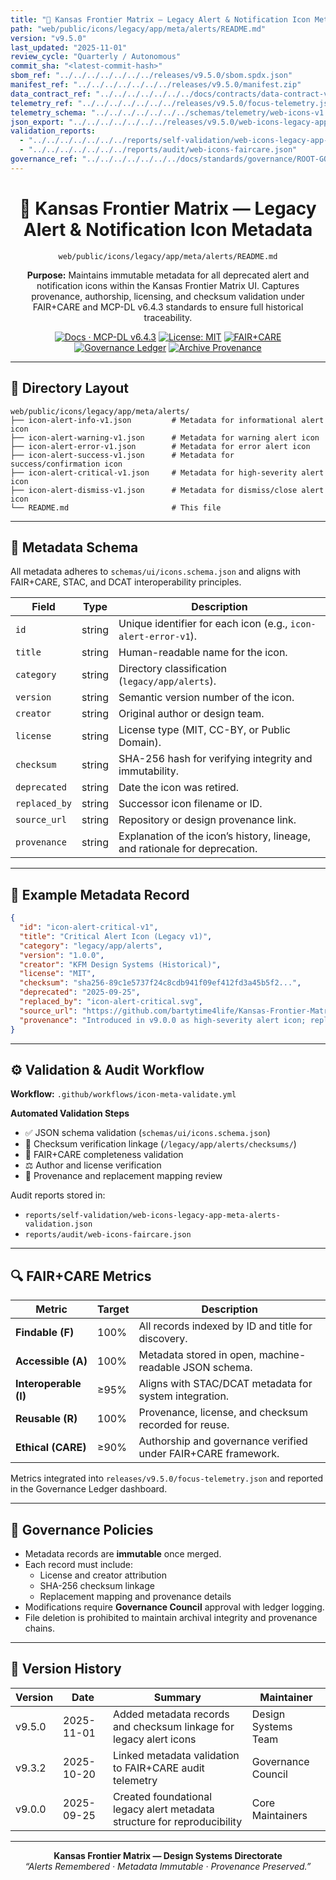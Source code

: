 ```yaml
---
title: "📜 Kansas Frontier Matrix — Legacy Alert & Notification Icon Metadata (Diamond⁹ Ω / Crown∞Ω Ultimate Certified)"
path: "web/public/icons/legacy/app/meta/alerts/README.md"
version: "v9.5.0"
last_updated: "2025-11-01"
review_cycle: "Quarterly / Autonomous"
commit_sha: "<latest-commit-hash>"
sbom_ref: "../../../../../../../releases/v9.5.0/sbom.spdx.json"
manifest_ref: "../../../../../../../releases/v9.5.0/manifest.zip"
data_contract_ref: "../../../../../../../docs/contracts/data-contract-v3.json"
telemetry_ref: "../../../../../../../releases/v9.5.0/focus-telemetry.json"
telemetry_schema: "../../../../../../../schemas/telemetry/web-icons-v1.json"
json_export: "../../../../../../../releases/v9.5.0/web-icons-legacy-app-meta-alerts.json"
validation_reports:
  - "../../../../../../../reports/self-validation/web-icons-legacy-app-meta-alerts-validation.json"
  - "../../../../../../../reports/audit/web-icons-faircare.json"
governance_ref: "../../../../../../../docs/standards/governance/ROOT-GOVERNANCE.md"
---
```


<div align="center">

# 📜 Kansas Frontier Matrix — **Legacy Alert & Notification Icon Metadata**
`web/public/icons/legacy/app/meta/alerts/README.md`

**Purpose:** Maintains immutable metadata for all deprecated alert and notification icons within the Kansas Frontier Matrix UI. Captures provenance, authorship, licensing, and checksum validation under FAIR+CARE and MCP-DL v6.4.3 standards to ensure full historical traceability.

[![Docs · MCP-DL v6.4.3](https://img.shields.io/badge/Docs-MCP--DL%20v6.4.3-blue)](../../../../../../../docs/standards/markdown_rules.md)
[![License: MIT](https://img.shields.io/badge/License-MIT-green)](../../../../../../../LICENSE)
[![FAIR+CARE](https://img.shields.io/badge/FAIR%2BCARE-Compliant-orange)](../../../../../../../docs/standards/governance/ROOT-GOVERNANCE.md)
[![Governance Ledger](https://img.shields.io/badge/Governance-Ledger-Active-purple)](../../../../../../../docs/standards/governance/LEDGER.md)
[![Archive Provenance](https://img.shields.io/badge/Archive-Metadata%20Immutable-critical)](../../../../../../../reports/audit/web-icons-faircare.json)

</div>

---

## 📁 Directory Layout

```
web/public/icons/legacy/app/meta/alerts/
├── icon-alert-info-v1.json         # Metadata for informational alert icon
├── icon-alert-warning-v1.json      # Metadata for warning alert icon
├── icon-alert-error-v1.json        # Metadata for error alert icon
├── icon-alert-success-v1.json      # Metadata for success/confirmation icon
├── icon-alert-critical-v1.json     # Metadata for high-severity alert icon
├── icon-alert-dismiss-v1.json      # Metadata for dismiss/close alert icon
└── README.md                       # This file
```

---

## 🧩 Metadata Schema

All metadata adheres to `schemas/ui/icons.schema.json` and aligns with FAIR+CARE, STAC, and DCAT interoperability principles.

| Field | Type | Description |
|--------|------|-------------|
| `id` | string | Unique identifier for each icon (e.g., `icon-alert-error-v1`). |
| `title` | string | Human-readable name for the icon. |
| `category` | string | Directory classification (`legacy/app/alerts`). |
| `version` | string | Semantic version number of the icon. |
| `creator` | string | Original author or design team. |
| `license` | string | License type (MIT, CC-BY, or Public Domain). |
| `checksum` | string | SHA-256 hash for verifying integrity and immutability. |
| `deprecated` | string | Date the icon was retired. |
| `replaced_by` | string | Successor icon filename or ID. |
| `source_url` | string | Repository or design provenance link. |
| `provenance` | string | Explanation of the icon’s history, lineage, and rationale for deprecation. |

---

## 🧾 Example Metadata Record

```json
{
  "id": "icon-alert-critical-v1",
  "title": "Critical Alert Icon (Legacy v1)",
  "category": "legacy/app/alerts",
  "version": "1.0.0",
  "creator": "KFM Design Systems (Historical)",
  "license": "MIT",
  "checksum": "sha256-89c1e5737f24c8cdb941f09ef412fd3a45b5f2...",
  "deprecated": "2025-09-25",
  "replaced_by": "icon-alert-critical.svg",
  "source_url": "https://github.com/bartytime4life/Kansas-Frontier-Matrix",
  "provenance": "Introduced in v9.0.0 as high-severity alert icon; replaced in v9.3.2 for improved contrast and animation performance under WCAG 2.2 AA compliance."
}
```

---

## ⚙️ Validation & Audit Workflow

**Workflow:** `.github/workflows/icon-meta-validate.yml`

**Automated Validation Steps**
- ✅ JSON schema validation (`schemas/ui/icons.schema.json`)  
- 🔐 Checksum verification linkage (`/legacy/app/alerts/checksums/`)  
- 🧾 FAIR+CARE completeness validation  
- ⚖️ Author and license verification  
- 🧭 Provenance and replacement mapping review  

Audit reports stored in:
- `reports/self-validation/web-icons-legacy-app-meta-alerts-validation.json`
- `reports/audit/web-icons-faircare.json`

---

## 🔍 FAIR+CARE Metrics

| Metric | Target | Description |
|--------|---------|-------------|
| **Findable (F)** | 100% | All records indexed by ID and title for discovery. |
| **Accessible (A)** | 100% | Metadata stored in open, machine-readable JSON schema. |
| **Interoperable (I)** | ≥95% | Aligns with STAC/DCAT metadata for system integration. |
| **Reusable (R)** | 100% | Provenance, license, and checksum recorded for reuse. |
| **Ethical (CARE)** | ≥90% | Authorship and governance verified under FAIR+CARE framework. |

Metrics integrated into `releases/v9.5.0/focus-telemetry.json` and reported in the Governance Ledger dashboard.

---

## 🧱 Governance Policies

- Metadata records are **immutable** once merged.  
- Each record must include:
  - License and creator attribution  
  - SHA-256 checksum linkage  
  - Replacement mapping and provenance details  
- Modifications require **Governance Council** approval with ledger logging.  
- File deletion is prohibited to maintain archival integrity and provenance chains.  

---

## 🧾 Version History

| Version | Date | Summary | Maintainer |
|----------|------|----------|-------------|
| v9.5.0 | 2025-11-01 | Added metadata records and checksum linkage for legacy alert icons | Design Systems Team |
| v9.3.2 | 2025-10-20 | Linked metadata validation to FAIR+CARE audit telemetry | Governance Council |
| v9.0.0 | 2025-09-25 | Created foundational legacy alert metadata structure for reproducibility | Core Maintainers |

---

<div align="center">

**Kansas Frontier Matrix — Design Systems Directorate**  
*“Alerts Remembered · Metadata Immutable · Provenance Preserved.”*

</div>

